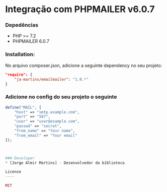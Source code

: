 # Integração com PHPMAILER v6.0.7

### Depedências
* PHP >= 7.2
* PHPMAILER 6.0.7



### Installation:

No arquivo composer.json, adicione a seguinte dependency no seu projeto:

```json
"require": {
    "ja-martins/emailmailer": "1.0.*"
}
```



### Adicione no config do seu projeto o seguinte

```php
define("MAIL", [
    "host" => "smtp.example.com",
    "port" => "587",
    "user" => "user@example.com",
    "passwd" => "secret",
    "from_name" => "Your name",
    "from_email" => "Your email"
]);



### Developer
* [Jorge Almir Martins] - Desenvolvedor da bíblioteca

License
----

MIT
